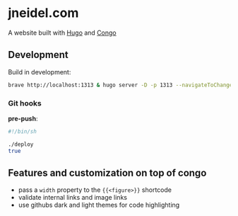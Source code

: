 # jneidel.com

A website built with [Hugo](https://gohugo.io) and [Congo](https://jpanther.github.io/congo)

## Development

Build in development:

```sh
brave http://localhost:1313 & hugo server -D -p 1313 --navigateToChanged
```

### Git hooks

**pre-push**:

```sh
#!/bin/sh

./deploy
true
```

## Features and customization on top of congo

- pass a `width` property to the `{{<figure>}}` shortcode
- validate internal links and image links
- use githubs dark and light themes for code highlighting

